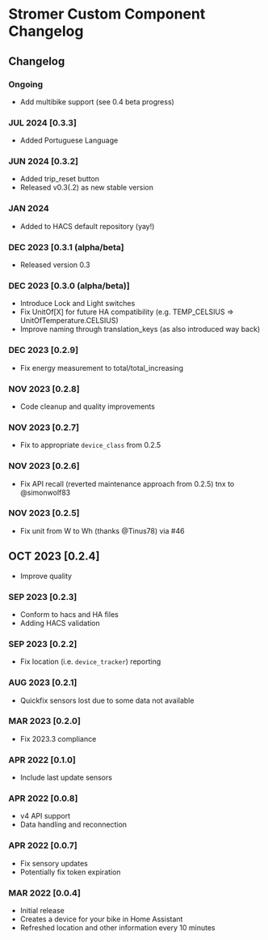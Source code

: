 # Stromer Custom Component Changelog

## Changelog

### Ongoing

- Add multibike support (see 0.4 beta progress)

### JUL 2024 [0.3.3]

- Added Portuguese Language
  
### JUN 2024 [0.3.2]

- Added trip_reset button
- Released v0.3(.2) as new stable version

### JAN 2024

- Added to HACS default repository (yay!)

### DEC 2023 [0.3.1 (alpha/beta]

- Released version 0.3

### DEC 2023 [0.3.0 (alpha/beta)]

- Introduce Lock and Light switches
- Fix UnitOf[X] for future HA compatibility (e.g. TEMP_CELSIUS => UnitOfTemperature.CELSIUS)
- Improve naming through translation_keys (as also introduced way back)

### DEC 2023 [0.2.9]

- Fix energy measurement to total/total_increasing

### NOV 2023 [0.2.8]

- Code cleanup and quality improvements

### NOV 2023 [0.2.7]

- Fix to appropriate `device_class` from 0.2.5

### NOV 2023 [0.2.6]

- Fix API recall (reverted maintenance approach from 0.2.5) tnx to @simonwolf83

### NOV 2023 [0.2.5]

- Fix unit from W to Wh (thanks @Tinus78) via #46

## OCT 2023 [0.2.4]

- Improve quality

### SEP 2023 [0.2.3]

- Conform to hacs and HA files
- Adding HACS validation

### SEP 2023 [0.2.2]

- Fix location (i.e. `device_tracker`) reporting

### AUG 2023 [0.2.1]

- Quickfix sensors lost due to some data not available

### MAR 2023 [0.2.0]

- Fix 2023.3 compliance

### APR 2022 [0.1.0]

- Include last update sensors

### APR 2022 [0.0.8]

- v4 API support
- Data handling and reconnection

### APR 2022 [0.0.7]

- Fix sensory updates
- Potentially fix token expiration

### MAR 2022 [0.0.4]

- Initial release
- Creates a device for your bike in Home Assistant
- Refreshed location and other information every 10 minutes
